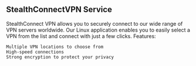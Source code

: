## StealthConnectVPN  Service


StealthConnect VPN allows you to securely connect to our wide range of VPN servers worldwide. Our Linux application enables you to easily select a VPN from the list and connect with just a few clicks.
Features:

    Multiple VPN locations to choose from
    High-speed connections
    Strong encryption to protect your privacy
  


